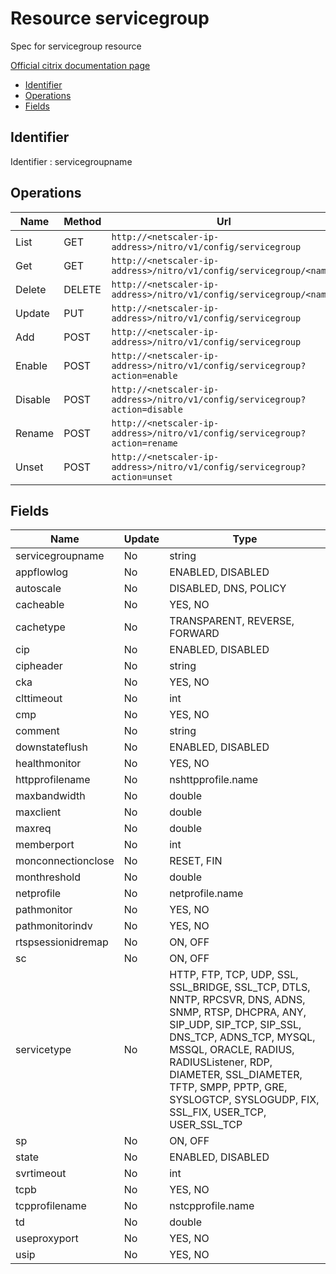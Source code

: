 # Resource servicegroup

Spec for servicegroup resource

[Official citrix documentation page](https://developer-docs.citrix.com/projects/netscaler-nitro-api/en/12.0/configuration/basic/servicegroup/servicegroup/)

- [Identifier](#identifier)
- [Operations](#operations)
- [Fields](#fields)

## Identifier

Identifier : servicegroupname

## Operations

| Name | Method | Url |
|----|----|----|
| List | GET | `http://<netscaler-ip-address>/nitro/v1/config/servicegroup` |
| Get | GET | `http://<netscaler-ip-address>/nitro/v1/config/servicegroup/<name>` |
| Delete | DELETE | `http://<netscaler-ip-address>/nitro/v1/config/servicegroup/<name>` |
| Update | PUT | `http://<netscaler-ip-address>/nitro/v1/config/servicegroup` |
| Add | POST | `http://<netscaler-ip-address>/nitro/v1/config/servicegroup` |
| Enable | POST | `http://<netscaler-ip-address>/nitro/v1/config/servicegroup?action=enable` |
| Disable | POST | `http://<netscaler-ip-address>/nitro/v1/config/servicegroup?action=disable` |
| Rename | POST | `http://<netscaler-ip-address>/nitro/v1/config/servicegroup?action=rename` |
| Unset | POST | `http://<netscaler-ip-address>/nitro/v1/config/servicegroup?action=unset` |

## Fields

| Name | Update | Type |
|----|----|----|
| servicegroupname | No | string |
| appflowlog | No | ENABLED, DISABLED |
| autoscale | No | DISABLED, DNS, POLICY |
| cacheable | No | YES, NO |
| cachetype | No | TRANSPARENT, REVERSE, FORWARD |
| cip | No | ENABLED, DISABLED |
| cipheader | No | string |
| cka | No | YES, NO |
| clttimeout | No | int |
| cmp | No | YES, NO |
| comment | No | string |
| downstateflush | No | ENABLED, DISABLED |
| healthmonitor | No | YES, NO |
| httpprofilename | No | nshttpprofile.name |
| maxbandwidth | No | double |
| maxclient | No | double |
| maxreq | No | double |
| memberport | No | int |
| monconnectionclose | No | RESET, FIN |
| monthreshold | No | double |
| netprofile | No | netprofile.name |
| pathmonitor | No | YES, NO |
| pathmonitorindv | No | YES, NO |
| rtspsessionidremap | No | ON, OFF |
| sc | No | ON, OFF |
| servicetype | No | HTTP, FTP, TCP, UDP, SSL, SSL_BRIDGE, SSL_TCP, DTLS, NNTP, RPCSVR, DNS, ADNS, SNMP, RTSP, DHCPRA, ANY, SIP_UDP, SIP_TCP, SIP_SSL, DNS_TCP, ADNS_TCP, MYSQL, MSSQL, ORACLE, RADIUS, RADIUSListener, RDP, DIAMETER, SSL_DIAMETER, TFTP, SMPP, PPTP, GRE, SYSLOGTCP, SYSLOGUDP, FIX, SSL_FIX, USER_TCP, USER_SSL_TCP |
| sp | No | ON, OFF |
| state | No | ENABLED, DISABLED |
| svrtimeout | No | int |
| tcpb | No | YES, NO |
| tcpprofilename | No | nstcpprofile.name |
| td | No | double |
| useproxyport | No | YES, NO |
| usip | No | YES, NO |

